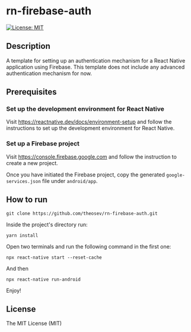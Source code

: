 # rn-firebase-auth

[![License: MIT](https://img.shields.io/badge/License-MIT-yellow.svg)](https://opensource.org/licenses/MIT)

## Description

A template for setting up an authentication mechanism for a React Native application using Firebase.
This template does not include any advanced authentication mechanism for now.

## Prerequisites

### Set up the development environment for React Native

Visit https://reactnative.dev/docs/environment-setup and follow the instructions to set up the development environment for React Native.

### Set up a Firebase project

Visit https://console.firebase.google.com and follow the instruction to create a new project.

Once you have initiated the Firebase project, copy the generated `google-services.json` file under `android/app`.

## How to run

```
git clone https://github.com/theosev/rn-firebase-auth.git
```

Inside the project's directory run:

```
yarn install
```

Open two terminals and run the following command in the first one:

```
npx react-native start --reset-cache
```

And then

```
npx react-native run-android
```

Enjoy!

## License

The MIT License (MIT)
